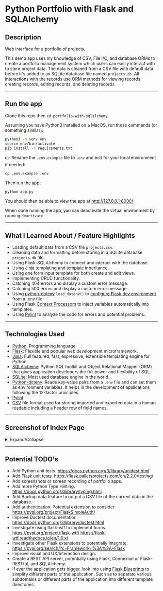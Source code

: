 # Python Portfolio with Flask and SQLAlchemy

## Description

Web interface for a portfolio of projects.

This demo app uses my knowledge of CSV, File I/O, and database ORMs to create a portfolio management system which users can easily interact with to store project data. The data is cleaned from a CSV file with default data before it's added to an SQLite database file named `projects.db`. All interactions with the records use ORM methods for viewing records, creating records, editing records, and deleting records.

---

## Run the app

Clone this repo then `cd portfolio-with-sqlalchemy`.

Assuming you have Python3 installed on a MacOS, run these commands (or something similar):

```bash
python3 -m venv env
source env/bin/activate
pip install -r requirements.txt
```

👉 Rename the `.env.example` file to `.env` and edit for your local environment if needed:

```bash
cp .env.example .env
```

Then run the app:

```bash
python app.py
```

You should then be able to view the app at <http://127.0.0.1:8000/>

When done running the app, you can deactivate the virtual environment by running `deactivate`.

---

## What I Learned About / Feature Highlights

- Loading default data from a CSV file `projects.csv`.
- Cleaning data and formatting before storing in a SQLite database `projects.db` file.
- Using Flask-SQLAlchemy to connect and interact with the database.
- Using Jinja templating and template inheritance.
- Using one form input template for both create and edit views.
- Implementing CRUD functionality.
- Catching 404 errors and display a custom error message.
- Catching 500 errors and display a custom error message.
- Using [python-dotenv](https://pypi.org/project/python-dotenv/) `load_dotenv()` to [configure Flask dev environment](https://flask.palletsprojects.com/en/2.2.x/config/) from a .env file.
- Using Flask [Context Processors](https://flask.palletsprojects.com/en/2.2.x/templating/#context-processors) to inject variables automatically into templates.
- Using [Pylint](https://pylint.pycqa.org/en/latest/) to analyze the code for errors and potential problems.

---

## Technologies Used


- [Python](https://www.python.org/): Programming language
- [Flask](https://flask.palletsprojects.com/): Flexible and popular web development microframework.
- [Jinja](https://jinja.palletsprojects.com/): Full featured, fast, expressive, extensible templating engine for Python.
- [SQLAlchemy](https://www.sqlalchemy.org/): Python SQL toolkit and Object Relational Mapper (ORM) that gives application developers the full power and flexibility of SQL.
- [SQLite](https://www.sqlite.org/): Most used database engine in the world.
- [Python-dotenv](https://github.com/theskumar/python-dotenv): Reads key-value pairs from a `.env` file and can set them as environment variables. It helps in the development of applications following the 12-factor principles.
- [Pylint](https://pylint.pycqa.org/en/latest/)
- [CSV](https://en.wikipedia.org/wiki/Comma-separated_values) file format used for storing imported and exported data in a human readable including a header row of field names.

---

## Screenshot of Index Page

<details>
<summary>Expand/Collapse</summary>

<img src="https://user-images.githubusercontent.com/764270/184202788-2040f643-de6f-4721-9752-07dce2031290.png" data-canonical-src="https://user-images.githubusercontent.com/764270/184202788-2040f643-de6f-4721-9752-07dce2031290.png" width="640" alt="Screenshot of Python Portfolio with Flask and SQLAlchemy by Dan Poynor" />

</details>

---

## Potential TODO's

- Add Python unit tests. <https://docs.python.org/3/library/unittest.html>
- Add Flask unit tests. <https://flask.palletsprojects.com/en/2.2.0/testing/>
- Add screenshots or screen recording of portfolio apps.
- Add more Python Type Hinting. <https://docs.python.org/3/library/typing.html>
- Add Backup data feature to output a CSV file of the current data in the database.
- Add authentication. Potential extension to consider: <https://pypi.org/project/FlaskSimpleAuth/>
- Improve Doctest documentation. <https://docs.python.org/3/library/doctest.html>
- Investigate using flask-wtf to implement forms. <https://pypi.org/project/flask-wtf/> <https://flask-wtf.readthedocs.io/en/1.0.x/>
- Investigate other Flask extensions to potentially integrate. <https://pypi.org/search/?c=Framework+%3A%3A+Flask>
- Improve visual and UX/interaction design.
- Create a REST API server, potentially using Flask, Connexion or Flask-RESTful, and SQLAlchemy.
- If ever the application gets bigger, look into using [Flask Blueprints](https://flask.palletsprojects.com/en/2.2.0/blueprints/) to simplify different parts of the application. Such as to separate various subdomains or different parts of the application into different template directories.
